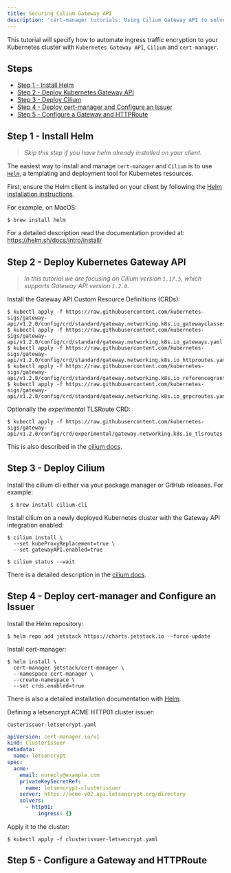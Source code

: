 ```yaml
---
title: Securing Cilium Gateway API
description: 'cert-manager tutorials: Using Cilium Gateway API to solve Automatic Certificate Management Environment (ACME) challenges'
---
```


This tutorial will specify how to automate ingress traffic encryption to your Kubernetes cluster with `Kubernetes Gateway API`, `Cilium` and `cert-manager`.

## Steps

* [Step 1 - Install Helm](#step-1---install-helm)
* [Step 2 - Deploy Kubernetes Gateway API](#step-2---deploy-kubernetes-gateway-api)
* [Step 3 - Deploy Cilium](#step-3---deploy-cilium)
* [Step 4 - Deploy cert-manager and Configure an Issuer](#step-4---deploy-cert-manager-and-configure-an-issuer)
* [Step 5 - Configure a Gateway and HTTPRoute](#step-5---configure-a-gateway-and-httproute)

## Step 1 - Install Helm

> *Skip this step if you have helm already installed on your client.*

The easiest way to install and manage `cert-manager` and `Cilium` is to use [`Helm`](https://helm.sh), a templating and deployment tool for Kubernetes resources.

First, ensure the Helm client is installed on your client by following the [Helm installation instructions](https://helm.sh/docs/intro/install/).

For example, on MacOS:

```shell
$ brew install helm
```

For a detailed description read the documentation provided at: https://helm.sh/docs/intro/install/

## Step 2 - Deploy Kubernetes Gateway API

> *In this tutorial we are focusing on Cilium version `1.17.5`, which supports Gateway API version `1.2.0`.*

Install the Gateway API Custom Resource Definitions (CRDs):

```shell
$ kubectl apply -f https://raw.githubusercontent.com/kubernetes-sigs/gateway-api/v1.2.0/config/crd/standard/gateway.networking.k8s.io_gatewayclasses.yaml
$ kubectl apply -f https://raw.githubusercontent.com/kubernetes-sigs/gateway-api/v1.2.0/config/crd/standard/gateway.networking.k8s.io_gateways.yaml
$ kubectl apply -f https://raw.githubusercontent.com/kubernetes-sigs/gateway-api/v1.2.0/config/crd/standard/gateway.networking.k8s.io_httproutes.yaml
$ kubectl apply -f https://raw.githubusercontent.com/kubernetes-sigs/gateway-api/v1.2.0/config/crd/standard/gateway.networking.k8s.io_referencegrants.yaml
$ kubectl apply -f https://raw.githubusercontent.com/kubernetes-sigs/gateway-api/v1.2.0/config/crd/standard/gateway.networking.k8s.io_grpcroutes.yaml
```

Optionally the *experimental* TLSRoute CRD:

```shell
$ kubectl apply -f https://raw.githubusercontent.com/kubernetes-sigs/gateway-api/v1.2.0/config/crd/experimental/gateway.networking.k8s.io_tlsroutes.yaml
```

This is also described in the [cilium docs](https://docs.cilium.io/en/stable/network/servicemesh/gateway-api/gateway-api/#prerequisites).

## Step 3 - Deploy Cilium

Install the cilium cli either via your package manager or GitHub releases. For example:

```shell
 $ brew install cilium-cli
```

Install cilium on a newly deployed Kubernetes cluster with the Gateway API integration enabled:

```shell
$ cilium install \
  --set kubeProxyReplacement=true \
  --set gatewayAPI.enabled=true

$ cilium status --wait
```

There is a detailed description in the [cilium docs](https://docs.cilium.io/en/stable/gettingstarted/k8s-install-default/).

## Step 4 - Deploy cert-manager and Configure an Issuer

Install the Helm repository:

```shell
$ helm repo add jetstack https://charts.jetstack.io --force-update
```

Install cert-manager:

```shell
$ helm install \
  cert-manager jetstack/cert-manager \
  --namespace cert-manager \
  --create-namespace \
  --set crds.enabled=true
```

There is also a detailed installation documentation with [Helm](/docs/installation/helm/).

Defining a letsencrypt ACME HTTP01 cluster issuer:

`custerissuer-letsencrypt.yaml`
```yaml
apiVersion: cert-manager.io/v1
kind: ClusterIssuer
metadata:
  name: letsencrypt
spec:
  acme:
    email: noreply@example.com
    privateKeySecretRef:
      name: letsencrypt-clusterissuer
    server: https://acme-v02.api.letsencrypt.org/directory
    solvers:
      - http01:
          ingress: {}
```

Apply it to the cluster:
```shell
$ kubectl apply -f clusterissuer-letsencrypt.yaml
```

## Step 5 - Configure a Gateway and HTTPRoute

